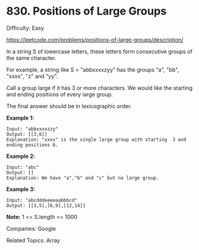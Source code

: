 # 830. Positions of Large Groups

Difficulty: Easy

https://leetcode.com/problems/positions-of-large-groups/description/


In a string S of lowercase letters, these letters form consecutive groups of the same character.

For example, a string like S = "abbxxxxzyy" has the groups "a", "bb", "xxxx", "z" and "yy".

Call a group large if it has 3 or more characters.  We would like the starting and ending positions of every large group.

The final answer should be in lexicographic order.


**Example 1:**
```
Input: "abbxxxxzzy"
Output: [[3,6]]
Explanation: "xxxx" is the single large group with starting  3 and ending positions 6.
```
**Example 2:**
```
Input: "abc"
Output: []
Explanation: We have "a","b" and "c" but no large group.
```
**Example 3:**
```
Input: "abcdddeeeeaabbbcd"
Output: [[3,5],[6,9],[12,14]]
``` 

**Note:**  1 <= S.length <= 1000

Companies: Google

Related Topics: Array
